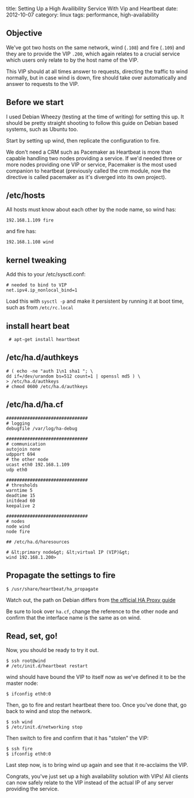 title: Setting Up a High Availibility Service With Vip and Heartbeat
date:    2012-10-07
category: linux
tags: performance, high-availability

## Objective

We've got two hosts on the same network, wind (`.108`) and fire
(`.109`) and they are to provide the VIP `.200`, which again relates
to a crucial service which users only relate to by the host name of
the VIP.


This VIP should at all times answer to requests, directing the
traffic to wind normally, but in case wind is down, fire
should take over automatically and answer to requests to the
VIP.

## Before we start

I used Debian Wheezy (testing at the time of writing) for
setting this up. It should be pretty straight shooting to
follow this guide on Debian based systems, such as Ubuntu too.


Start by setting up wind, then replicate the configuration to fire.


We don't need a CRM such as Pacemaker as Heartbeat is more
than capable handling two nodes providing a service. If we'd
needed three or more nodes providing one VIP or service,
Pacemaker is the most used companion to heartbeat (previously
called the crm module, now the directive is called pacemaker
as it's diverged into its own project).


## /etc/hosts

All hosts must know about each other by the node name, so wind
has:

    192.168.1.109 fire


and fire has:

    192.168.1.108 wind

## kernel tweaking

Add this to your /etc/sysctl.conf:

    # needed to bind to VIP
    net.ipv4.ip_nonlocal_bind=1


Load this with `sysctl -p` and make it persistent by running it
at boot time, such as from `/etc/rc.local`

## install heart beat

     # apt-get install heartbeat

## /etc/ha.d/authkeys
```
# ( echo -ne "auth 1\n1 sha1 "; \
dd if=/dev/urandom bs=512 count=1 | openssl md5 ) \
> /etc/ha.d/authkeys
# chmod 0600 /etc/ha.d/authkeys
```

## /etc/ha.d/ha.cf

```
###############################
# logging
debugfile /var/log/ha-debug

###############################
# communication
autojoin none
udpport 694
# the other node
ucast eth0 192.168.1.109
udp eth0

###############################
# thresholds
warntime 5
deadtime 15
initdead 60
keepalive 2

###############################
# nodes
node wind
node fire

## /etc/ha.d/haresources

# &lt;primary node&gt; &lt;virtual IP (VIP)&gt;
wind 192.168.1.200>
```

## Propagate the settings to fire

```
$ /usr/share/heartbeat/ha_propagate
```

Watch out, the path on Debian differs from <a
href="http://www.linux-ha.org/doc/users-guide/_propagating_the_cluster_configuration_to_cluster_nodes.html">the
official HA Proxy guide</a>


Be sure to look over `ha.cf`, change the reference to the other node
and confirm that the interface name is the same as on wind.

## Read, set, go!

Now, you should be ready to try it out.


    $ ssh root@wind
    # /etc/init.d/heartbeat restart


wind should have bound the VIP to itself now as we've defined
it to be the master node:

    $ ifconfig eth0:0


Then, go to fire and restart heartbeat there too. Once you've
done that, go back to wind and stop the network.

    $ ssh wind
    $ /etc/init.d/networking stop


Then switch to fire and confirm that it has "stolen" the VIP:

    $ ssh fire
    $ ifconfig eth0:0


Last step now, is to bring wind up again and see that it re-acclaims
the VIP.

Congrats, you've just set up a high availability solution with VIPs!
All clients can now safely relate to the VIP instead of the actual IP
of any server providing the service.

